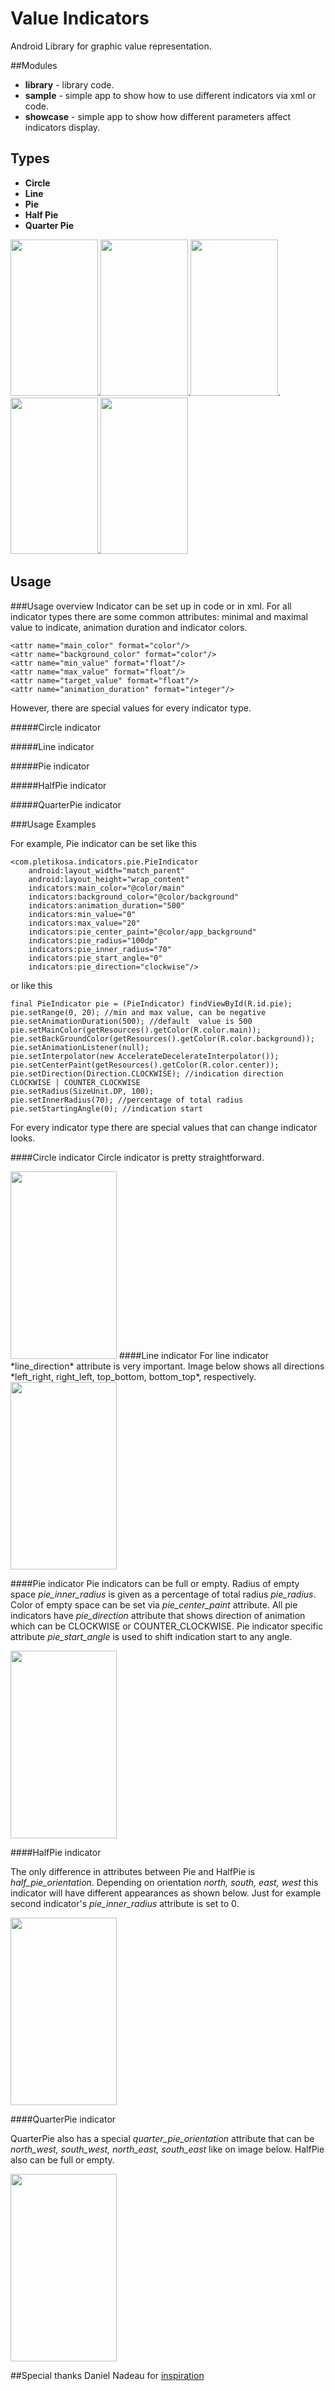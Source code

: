 Value Indicators
=============================

Android Library for graphic value representation.

##Modules

* **library** - library code.
* **sample** - simple app to show how to use different indicators via xml or code.
* **showcase** - simple app to show how different parameters affect indicators display.

## Types

- **Circle**
- **Line**
- **Pie**
- **Half Pie**
- **Quarter Pie**

<img src="gif/circle.gif" height = 250 width = 140>.<img src="gif/line.gif"
height = 250 width = 140>.<img src="gif/pie.gif" height = 250 width = 140>.<img src="gif/half_pie.gif" height = 250 width = 140>.<img src="gif/quarter_pie.gif" height = 250 width = 140>


## Usage

###Usage overview
Indicator can be set up in code or in xml.
For all indicator types there are some common attributes: minimal and maximal value to indicate, 
animation duration and indicator colors.

    <attr name="main_color" format="color"/>
    <attr name="background_color" format="color"/>
    <attr name="min_value" format="float"/>
    <attr name="max_value" format="float"/>
    <attr name="target_value" format="float"/>
    <attr name="animation_duration" format="integer"/>
   
However, there are special values for every indicator type.

#####Circle indicator
    <attr name="circle_radius" format="dimension"/>

#####Line indicator
    <attr name="line_width" format="dimension"/>
    <attr name="line_height" format="dimension"/>
    <attr name="line_direction" format="enum">
        <enum name="left_right" value="2"/>
        <enum name="right_left" value="3"/>
        <enum name="top_bottom" value="4"/>
        <enum name="bottom_top" value="5"/>
    </attr>

#####Pie indicator
    <attr name="pie_radius" format="dimension"/>
    <attr name="pie_center_paint" format="color"/>
    <attr name="pie_inner_radius" format="integer"/>
    <attr name="pie_start_angle" format="integer"/>
    <attr name="pie_direction" format="enum">
        <enum name="clockwise" value="0"/>
        <enum name="counter_clockwise" value="1"/>
    </attr>

#####HalfPie indicator
    <attr name="half_pie_orientation" format="enum">
        <enum name="east" value="0"/>
        <enum name="west" value="1"/>
        <enum name="north" value="2"/>
        <enum name="south" value="3"/>
    </attr>

#####QuarterPie indicator
    <attr name="quarter_pie_orientation" format="enum">
        <enum name="north_east" value="4"/>
        <enum name="south_east" value="5"/>
        <enum name="north_west" value="6"/>
        <enum name="south_west" value="7"/>
    </attr>
        
###Usage Examples

For example, Pie indicator can be set like this

    <com.pletikosa.indicators.pie.PieIndicator
        android:layout_width="match_parent"
        android:layout_height="wrap_content"
        indicators:main_color="@color/main"
        indicators:background_color="@color/background"
        indicators:animation_duration="500"
        indicators:min_value="0"
        indicators:max_value="20"
        indicators:pie_center_paint="@color/app_background"
        indicators:pie_radius="100dp"
        indicators:pie_inner_radius="70"
        indicators:pie_start_angle="0"
        indicators:pie_direction="clockwise"/>
or like this

    final PieIndicator pie = (PieIndicator) findViewById(R.id.pie);
    pie.setRange(0, 20); //min and max value, can be negative
    pie.setAnimationDuration(500); //default  value is 500
    pie.setMainColor(getResources().getColor(R.color.main));
    pie.setBackGroundColor(getResources().getColor(R.color.background));
    pie.setAnimationListener(null);
    pie.setInterpolator(new AccelerateDecelerateInterpolator());
    pie.setCenterPaint(getResources().getColor(R.color.center));
    pie.setDirection(Direction.CLOCKWISE); //indication direction CLOCKWISE | COUNTER_CLOCKWISE
    pie.setRadius(SizeUnit.DP, 100);
    pie.setInnerRadius(70); //percentage of total radius
    pie.setStartingAngle(0); //indication start

For every indicator type there are special values that can change indicator looks.

####Circle indicator
Circle indicator is pretty straightforward.

<img src="gif/circle.gif" height = 300 width = 170>
####Line indicator
For line indicator *line_direction* attribute is very important. 
Image below shows all directions *left_right, right_left, top_bottom, bottom_top*, respectively.
    
<img src="gif/line.gif" height = 300 width = 170>

####Pie indicator
Pie indicators can be full or empty. 
Radius of empty space *pie_inner_radius* is given as a percentage of total radius *pie_radius*.
Color of empty space can be set via *pie_center_paint* attribute.
All pie indicators have *pie_direction* attribute that shows direction of animation which can be 
CLOCKWISE or COUNTER_CLOCKWISE.
Pie indicator specific attribute *pie_start_angle* is used to shift indication start to any angle.

<img src="gif/pie.gif" height = 300 width = 170>

####HalfPie indicator

The only difference in attributes between Pie and HalfPie is *half_pie_orientation*. 
Depending on orientation *north, south, east, west* this indicator will have different 
appearances as shown below.
 Just for example second indicator's *pie_inner_radius* attribute is set to 0.

<img src="gif/half_pie.gif" height = 300 width = 170>

####QuarterPie indicator

QuarterPie also has a special *quarter_pie_orientation* attribute that can be *north_west,
south_west, north_east, south_east* like on image below. HalfPie also can be full or empty.

<img src="gif/quarter_pie.gif" height = 300 width = 170>

##Special thanks
Daniel Nadeau for [inspiration](https://bitbucket.org/danielnadeau/holographlibrary/overview)